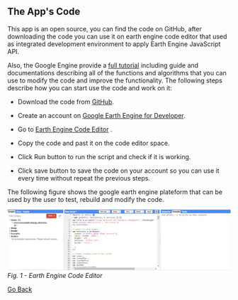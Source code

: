 ## The App's Code

This app is an open source, you can find the code on GitHub, after downloading the code you can use it on earth engine code editor  that used as integrated development environment to apply Earth Engine JavaScript API.



Also, the Google Engine provide a [full tutorial](https://developers.google.com/earth-engine/tutorials) including guide and documentations describing all of the functions and algorithms that you can use to modify the code and improve the functionality. The following steps describe how you can start use the code and work on it: 

* Download the code from [GitHub]().

* Create an account on [Google Earth Engine for Developer](https://earthengine.google.com/).

* Go to [Earth Engine Code Editor](https://code.earthengine.google.com/) .

* Copy the code and past it on the code editor space. 

* Click Run button to run the script and check if it is working.

* Click save button to save the code on your account so you can use it every time without repeat the previous steps.


The following figure shows the google earth engine plateform that can be used by the user to test, rebuild and modify the code.

![Earth Engine Code Editor](images/1.png)
*Fig. 1 - Earth Engine Code Editor*



[Go Back](README.md)